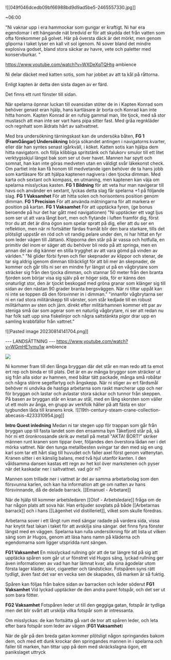 ![[049f046dcedb09bf66988bd9d9ad5be5-2465557330.jpg]]

~06:00

"Ni vaknar upp i era hammockar som gungar er kraftigt. Ni har era egendomar i ett hängande nät bredvid er för att skydda det från vatten som ofta förekommer på golvet.  Här på översta däck är det mörkt, men genom gliporna i taket lyser en kall vit sol igenom. Ni sover bland det mindre explosiva godset, bland stora säckar av havre, vete och paletter med konservburkar. "

https://www.youtube.com/watch?v=WXDeXqTQHtg ambience

Ni delar däcket med katten sotis, som har jobbet av att ta kål på råttorna.

Enligt kapten är detta den sista dagen av er färd. 

Det finns ett runt fönster till sidan.

När spelarna öpnnar luckan till ovansidan stöter de in i Kapten Konrad som behöver genast eran hjälp, hans kartläsare är borta och Konrad kan inte hitta honom. Kapten Konrad är en rufsig gammal man, lite tjock, med så stor mustasch att man inte ser vart hans pipa sitter fast. Med gråa regnkläder och regnhatt som åldrats hårt av saltvattnet. 

Med bra undersökning tärningskast kan de undersöka båten, **FG 1 (FramGångar) Undersökning** 
börja sökandet antingen i navigatorns kvarter, eller där han syntes senast igårkväll, i köket. Katten sotis kan hjälpa dem hitta navigatorn.
och följa klibbiga spritstänk och falukorv smulor till ett litet verktygsskjul längst bak som ser ut över havet. Mannen har spytt och somnat, han kan inte göras medveten utan en väldigt svår läkekonst check. Om partiet inte kan få honom till medvetande igen behöver de ta hans jobb som kartläsare för att hjälpa kaptenen nagivera i den tjocka dimman. Med karta och sextant och kompass, en utmaning, men kaptenen kan väja om spelarna misslyckas kasten. 
**FG 1 Bildning** för att veta hur man navigerar till havs och använder en sextant, lyckas detta slag får spelarna +1 på följande slag.
**FG 1 Vaksamhet** För att hitta solen och horisontens position genom dimman.
**FG 1 Precision** För att använda mätningarna för att markera er position på kartan.
**FG 1 Vaksamhet** För att upptäcka fyren, (ge bonus beroende på hur det har gått med navigationen)
"Ni upptäcker ett vagt ljus som ser ut att vara långt bort, men och flytande i luften framför dig, först tror du att det är dina ögon som spelar spratt på dig, eller att du ser en reflektion, men när ni fortsätter färdas framåt blir den bara starkare, tills det plötsligt uppstår en röd och vit randig pelare under den, ni har hittat en fyr som leder vägen till Jättanö. Klipporna den står på är vassa och hotfulla, en primitiv del inom er säger att du behöver bli redo på att springa, men en annan del av dig känner en stilla trygghet av att vara gömd på vinden av världen."
"Ni glider förbi fyren och fler skepnader av klippor och stenar, de tar sig aldrig igenom dimman tillräckligt för att bli mer än skepnader, de kommer och går tills ni ser en mindre fyr längst ut på en vågbrytare som sträcker sig från den tjocka dimman, och stannar 50 meter från den branta fjorden som börjar visa sig själv på er höger sida, för er känns den onaturligt stor, den är tjockt beskogad med gröna granar som klänger sig till sidan av den nästan 90 grader branta bergsväggen. När ni tittar uppåt kan ni inte se toppen då den försvinner in i dimman."
"innanför vågbrytarna ser ni en rad stora militärskepp till vänster, som står kedjade till en robust militärhamn av sten och järn.
direkt efter militärhamnen kommer ett par av steniga små öar som agerar som en naturlig vågbrytare, ni ser att redan nu har folk satt upp sina fiskelinjor och några saltstänkta pigor drar upp en samling krabbfällor från vattnet."



![[Pasted image 20230814141704.png]]


--- LANDSÄTTNING ---
https://www.youtube.com/watch?v=WGmHE1ymu1w ambience


![](https://lh5.googleusercontent.com/2REN5CkmpHBTdzMJpmFgqMurLpkFVyARIZXK_zLLnVujyR3kNtcICeSrHB_jGfcP24NSvcVT4z9kAcgm2pUVCxWB6YIcmzDMBZ35Cqj0nYE1TMkAYozDRHQ22zVt87cPajaYZsXEOLvhLI6GI5f1KUzbmw=s2048)

Ni kommer fram till den långa bryggan där det står en man redo att ta emot ert rep och binda er till plats. Det är en av många bryggor som sträcker ut sig från alla sidor av hamnen, med båtar tätt packade, många små robåtar och några större segelfartyg och ångskepp. När ni stiger av ert färdsmål behöver ni undvika de hastiga arbetarna som raskt marcherar upp och ner för bryggan och lastar och avlastar stora säckar och tunnor från skeppen. 
På basen av bryggan står en kran av stål, med en lång skorsten som väller ut ett moln av ånga, en grupp av verkfolk håller på att fästa en stor tygbunden låda till kranens krok.
![[19th-century-steam-crane-collection-abecasis-4233310954.jpg]]

**Intro Quest inledning**
Medan ni tar stegen upp för trappan som går från bryggan upp till fasta landet som den ensamma byn Tåkefjord står på, så hör ni ett öronkrossande skrik av metall på metall "AKTA! BORT!" skriker männen runt kranen som tippar över, följandes den överstora lådan ner i det mörka vattnet. När den tunga metallbesten svingar tar den med sig en ung karl som tar ett hårt slag till huvudet och faller axel först genom vattenytan. Kranen sitter i en känslig balans, med två hjul utanför kanten. I den våldsamma dansen kastas ett regn av het kol över markstenen och pyser när det kaskadar ner i saltvattnet.  vad gör ni?

Mannen som trillade ner i vattnet är del av samma arbetarbolag som den försvunna karlen, och kan ha information att ge om natten av hans försvinnande, då de delade barrack. [[Emanuel - Arbetare]] 

När de hjälp till kommer arbetsledaren [[Olof - Arbetsledare]] fråga om de har någon plats att sova här. Han erbjuder sovplats på både [[Arbetarnas barrack]] och i hans [[Lägenhet vid distilleriet]], vilket som skulle föredras.

Arbetarna sover i ett långt rum med sängar radade på vardera sida, vissa har knytit fast lakan i taket för att avskilja sina sängar. det finns fyra fönster längst med en väggen. Spelarna kan rulla undersökning för att lista ut vilken säng som är Hugos, genom att läsa hans namn på kläderna och egendomarna som ligger utspridda runt sängen.

**FG1 Vaksamhet**
En misslyckad rullning gör att de tar längre tid på sig att upptäcka spåren som går ut ur fönstret vid Hugos säng, lyckad rullning ger även informationen av vad han har lämnat kvar, alla sina ägodelar utom första lager kläder, skor, cigaretter och tändstickor.
Fotspåren syns rätt tydligt, även fast det var en vecka sen de skapades, då marken är så fuktig.

Spåren kan följas från bakre sidan av barracken och leder söderut
**FG1 Vaksamhet**
Vid lyckad upptäcker de den andra paret fotspår, och det ser ut som bara fötter.



**FG2 Vaksamhet**
Fotspåren leder ut till den geggiga gatan, fotspår är tydliga men det blir svårt att urskilja vilka fotspår som är intressanta.

Om misslyckas: de kan fortsätta gå vart de tror att spåren leder, och leta efter bara fotspår som leder av vägen (**FG1 Vaksamhet**)

När de går på den breda gatan kommer plötsligt någon springandes bakom dem, och med ett dunk krockar den springandes mannen in i spelarna och faller till marken, han tittar upp på dem med skräckslagna ögon, ett panikslaget uttryck